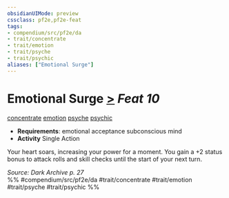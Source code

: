 ```yaml
---
obsidianUIMode: preview
cssclass: pf2e,pf2e-feat
tags:
- compendium/src/pf2e/da
- trait/concentrate
- trait/emotion
- trait/psyche
- trait/psychic
aliases: ["Emotional Surge"]
---
```

# Emotional Surge  [>](../../rules/core-rulebook/chapter-9-playing-the-game.md#Actions "Single Action") *Feat 10*  
[concentrate](../../rules/traits/concentrate.md)  [emotion](../../rules/traits/emotion.md)  [psyche](../../rules/traits/psyche-da.md)  [psychic](../../rules/traits/psychic-da.md)  

- **Requirements**: emotional acceptance subconscious mind
- **Activity** Single Action

Your heart soars, increasing your power for a moment. You gain a +2 status bonus to attack rolls and skill checks until the start of your next turn.

*Source: Dark Archive p. 27*  
%% #compendium/src/pf2e/da #trait/concentrate #trait/emotion #trait/psyche #trait/psychic %%